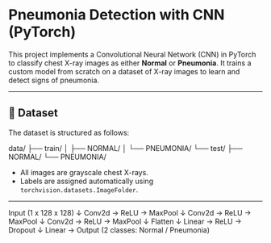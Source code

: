 # Pneumonia Detection with CNN (PyTorch)

This project implements a Convolutional Neural Network (CNN) in PyTorch to classify chest X-ray images as either **Normal** or **Pneumonia**. It trains a custom model from scratch on a dataset of X-ray images to learn and detect signs of pneumonia.

---

## 📁 Dataset

The dataset is structured as follows:

data/
├── train/
│ ├── NORMAL/
│ └── PNEUMONIA/
└── test/
├── NORMAL/
└── PNEUMONIA/


- All images are grayscale chest X-rays.
- Labels are assigned automatically using `torchvision.datasets.ImageFolder`.

---

Input (1 x 128 x 128)
↓
Conv2d → ReLU → MaxPool
↓
Conv2d → ReLU → MaxPool
↓
Conv2d → ReLU → MaxPool
↓
Flatten
↓
Linear → ReLU → Dropout
↓
Linear → Output (2 classes: Normal / Pneumonia)
